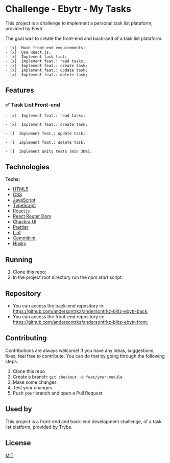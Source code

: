 # Challenge - Ebytr - My Tasks

This project is a challenge to implement a personal task list plataform, provided by Ebytr.

The goal was to create the front-end and back-and of a task list plataform.

    - [x]  Main front-end requirements:
    - [x]  Use React.js;
    - [x]  Implement task list;
    - [x]  Implement feat.: read tasks;
    - [x]  Implement feat.: create task;
    - [x]  Implement feat.: update task;
    - [x]  Implement feat.: delete task;


## Features

### ✅  Task List Front-end

    - [x]  Implement feat.: read tasks;
        
    - [x]  Implement feat.: create task;
    
    - []  Implement feat.: update task;
   
    - []  Implement feat.: delete task;
    
    - []  Implement unity tests (min 30%);



## Technologies

**Techs:**
- [HTML5](https://developer.mozilla.org/en-US/docs/Glossary/HTML5)
- [CSS](https://developer.mozilla.org/en-US/docs/Glossary/css)
- [JavaScript](https://developer.mozilla.org/en-US/docs/Glossary/JavaScript)
- [TypeScript](https://www.typescriptlang.org/)
- [React.js](https://reactjs.org/docs/getting-started.html)
- [React Router Dom](https://reactrouter.com/web/guides/quick-start)
- [Chackra UI](https://chakra-ui.com/docs/getting-started)
- [Prettier](https://www.npmjs.com/package/prettier)
- [Lint](https://www.npmjs.com/package/lint)
- [Commitlint](https://www.npmjs.com/package/commitlint)
- [Husky](https://www.npmjs.com/package/husky)


## Running

1. Clone this repo;
2. In the project root directory run the *npm start* script.


## Repository

- You can access the back-end repository in: https://github.com/andersontrkz/andersontrkz-blitz-ebytr-back;
- You can access the front-end repository in: https://github.com/andersontrkz/andersontrkz-blitz-ebytr-front;


## Contributing

Contributions are always welcome! If you have any ideas, suggestions, fixes, feel free to contribute. You can do that by going through the following steps:

1. Clone this repo
2. Create a branch: `git checkout -b feat/your-module`
3. Make some changes
4. Test your changes
5. Push your branch and open a Pull Request


## Used by

This project is a front-end and back-end development challenge, of a task list platform, provided by Trybe.


## License

[MIT](https://choosealicense.com/licenses/mit/)